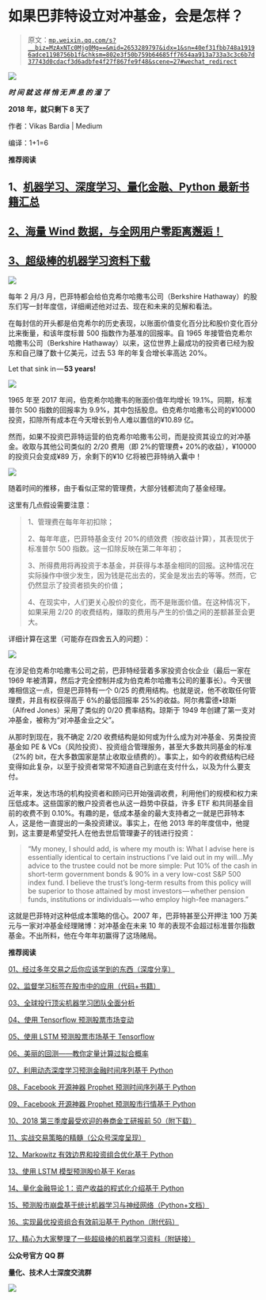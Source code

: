 # 如果巴菲特设立对冲基金，会是怎样？

> 原文：[`mp.weixin.qq.com/s?__biz=MzAxNTc0Mjg0Mg==&mid=2653289797&idx=1&sn=40ef31fbb748a19196adce1198756b1f&chksm=802e3f50b759b64685ff7654aa913a733a3c3c6b7d37743d0cdacf3d6adbfe4f27f867fe9f48&scene=27#wechat_redirect`](http://mp.weixin.qq.com/s?__biz=MzAxNTc0Mjg0Mg==&mid=2653289797&idx=1&sn=40ef31fbb748a19196adce1198756b1f&chksm=802e3f50b759b64685ff7654aa913a733a3c3c6b7d37743d0cdacf3d6adbfe4f27f867fe9f48&scene=27#wechat_redirect)

![](img/7976c8b0ed1c55dc0294e10b5472cc22.png)

***时 间 就 这 样 悄 无 声 息 的 溜 了***

**2018 年，就只剩下 8 天了**

作者：Vikas Bardia | Medium 

编译：1+1=6

**推荐阅读**

## 1、[机器学习、深度学习、量化金融、Python 最新书籍汇总](https://mp.weixin.qq.com/s?__biz=MzAxNTc0Mjg0Mg==&mid=2653289640&idx=1&sn=34e94fcbe99052b8e7381ecc48a36dc0&chksm=802e3ebdb759b7ab897cd329a680715b6f8294e63550ddf0c57b9e1320b2b7d1408c6fdca0c7&token=1883102744&lang=zh_CN&scene=21#wechat_redirect)

## [2、海量 Wind 数据，与全网用户零距离邂逅！](https://mp.weixin.qq.com/s?__biz=MzAxNTc0Mjg0Mg==&mid=2653289623&idx=1&sn=28a3600fd7a72d7be00b066ca0f98244&chksm=802e3e82b759b7943f43a4f6ef4a91e4153fa6b8210de9590235fa8ee66eb9811ce177054dbc&token=1883102744&lang=zh_CN&scene=21#wechat_redirect)

## [3、超级棒的机器学习资料下载](https://mp.weixin.qq.com/s?__biz=MzAxNTc0Mjg0Mg==&mid=2653289615&idx=1&sn=1cdc89afb997d0c580bf0cef296d946c&chksm=802e3e9ab759b78ce9f0cd152a680d4a413d6c8dcb02a7a296f4091993a7e4137e7520394575&token=1883102744&lang=zh_CN&scene=21#wechat_redirect)

![](img/52b61b4f45f2195dfe087398232f1693.png)

每年 2 月/3 月，巴菲特都会给伯克希尔哈撒韦公司（Berkshire Hathaway）的股东们写一封年度信，详细阐述他对过去、现在和未来的见解和看法。

在每封信的开头都是伯克希尔的历史表现，以账面价值变化百分比和股价变化百分比来衡量，和该年度标普 500 指数作为基准的回报率。自 1965 年接管伯克希尔哈撒韦公司（Berkshire Hathaway）以来，这位世界上最成功的投资者已经为股东和自己赚了数十亿美元，过去 53 年的年复合增长率高达 20%。

Let that sink in — **53 years!**

![](img/fbe6f818f34be541b8bf79d2eb47b127.png)

1965 年至 2017 年间，伯克希尔哈撒韦的账面价值年均增长 19.1%。同期，标准普尔 500 指数的回报率为 9.9%，其中包括股息。伯克希尔哈撒韦公司的¥10000 投资，扣除所有成本在今天增长到令人难以置信的¥10.89 亿。

然而，如果不投资巴菲特运营的伯克希尔哈撒韦公司，而是投资其设立的对冲基金。收取与其他公司类似的 2/20 费用（即 2%的管理费+ 20%的收益），¥10000 的投资只会变成¥89 万，余剩下的¥10 亿将被巴菲特纳入囊中！

![](img/c65879744911a8c81ad1fff5ef5a40ba.png)

随着时间的推移，由于看似正常的管理费，大部分钱都流向了基金经理。

这里有几点假设需要注意：

> 1、管理费在每年年初扣除；
> 
> 2、每年年底，巴菲特基金支付 20%的绩效费（按收益计算），其表现优于标准普尔 500 指数。这一扣除反映在第二年年初；
> 
> 3、所得费用将再投资于本基金，并获得与本基金相同的回报。这种情况在实际操作中很少发生，因为钱是花出去的，奖金是发出去的等等。然而，它仍然显示了投资者损失的价值；
> 
> 4、在现实中，人们更关心股价的变化，而不是账面价值。在这种情况下，如果采用 2/20 的收费结构，赚取的费用与产生的价值之间的差额甚至会更大。

详细计算在这里（可能存在四舍五入的问题）：

![](img/4016441d0bb1b41cae7921c778e1fbb8.png)

在涉足伯克希尔哈撒韦公司之前，巴菲特经营着多家投资合伙企业（最后一家在 1969 年被清算，然后才完全控制并成为伯克希尔哈撒韦公司的董事长）。今天很难相信这一点，但是巴菲特有一个 0/25 的费用结构。也就是说，他不收取任何管理费，并且有权获得高于 6%的最低回报率 25%的收益。阿尔弗雷德•琼斯（Alfred Jones）采用了类似的 0/20 费率结构。琼斯于 1949 年创建了第一支对冲基金，被称为“对冲基金业之父”。

从那时到现在，我不确定 2/20 收费结构是如何或为什么成为对冲基金、另类投资基金如 PE & VCs（风险投资）、投资组合管理服务，甚至大多数共同基金的标准（2%的 bit，在大多数国家是禁止收取业绩费的）。事实上，如今的收费结构已经变得如此复杂，以至于投资者常常不知道自己到底在支付什么，以及为什么要支付。

近年来，发达市场的机构投资者和顾问已开始强调收费，利用他们的规模和权力来压低成本。这些国家的散户投资者也从这一趋势中获益，许多 ETF 和共同基金目前的收费不到 0.10%。有趣的是，低成本基金的最大支持者之一就是巴菲特本人，这是他一直提出的一条投资建议。事实上，在他 2013 年的年度信中，他提到，这主要是希望受托人在他去世后管理妻子的钱进行投资：

> “My money, I should add, is where my mouth is: What I advise here is essentially identical to certain instructions I’ve laid out in my will…My advice to the trustee could not be more simple: Put 10% of the cash in short-term government bonds & 90% in a very low-cost S&P 500 index fund. I believe the trust’s long-term results from this policy will be superior to those attained by most investors — whether pension funds, institutions or individuals — who employ high-fee managers.”

这就是巴菲特对这种低成本策略的信心。2007 年，巴菲特甚至公开押注 100 万美元与一家对冲基金经理赌博：对冲基金在未来 10 年的表现不会超过标准普尔指数基金。不出所料，他在今年年初赢得了这场赌局。

**推荐阅读**

[01、经过多年交易之后你应该学到的东西（深度分享）](https://mp.weixin.qq.com/s?__biz=MzAxNTc0Mjg0Mg==&mid=2653289074&idx=1&sn=e859d363eef9249236244466a1af41b6&chksm=802e3867b759b1717f77e07a51ee5671e8115130c66562577280ba1243cba08218add04f1f00&token=449379994&lang=zh_CN&scene=21#wechat_redirect)

[02、监督学习标签在股市中的应用（代码+书籍）](https://mp.weixin.qq.com/s?__biz=MzAxNTc0Mjg0Mg==&mid=2653289050&idx=1&sn=60043a5c95b877dd329a5fd150ddacc4&chksm=802e384fb759b1598e500087374772059aa21b31ae104b3dca04331cf4b63a233c5e04c1945a&token=449379994&lang=zh_CN&scene=21#wechat_redirect)

[03、全球投行顶尖机器学习团队全面分析](https://mp.weixin.qq.com/s?__biz=MzAxNTc0Mjg0Mg==&mid=2653289018&idx=1&sn=8c411f676c2c0d92b0dd218f041bee4b&chksm=802e382fb759b139ffebf633ac14cdd0f21938e4613fe632d5d9231dab3d2aca95a11628378a&token=449379994&lang=zh_CN&scene=21#wechat_redirect)

[04、使用 Tensorflow 预测股票市场变动](https://mp.weixin.qq.com/s?__biz=MzAxNTc0Mjg0Mg==&mid=2653289014&idx=1&sn=3762d405e332c599a21b48a7dc4df587&chksm=802e3823b759b135928d55044c2729aea9690f86752b680eb973d1a376dc53cfa18287d0060b&token=449379994&lang=zh_CN&scene=21#wechat_redirect)

[05、使用 LSTM 预测股票市场基于 Tensorflow](https://mp.weixin.qq.com/s?__biz=MzAxNTc0Mjg0Mg==&mid=2653289238&idx=1&sn=3144f5792f84455dd53c27a78e8a316c&chksm=802e3903b759b015da88acde4fcbc8547ab3e6acbb5a0897404bbefe1d8a414265d5d5766ee4&token=2020206794&lang=zh_CN&scene=21#wechat_redirect)

[06、美丽的回测——教你定量计算过拟合概率](https://mp.weixin.qq.com/s?__biz=MzAxNTc0Mjg0Mg==&mid=2653289314&idx=1&sn=87c5a12b23a875966db7be50d11f09cd&chksm=802e3977b759b061675d1988168c1fec06c602e8583fbcc9b76f87008e0c10b702acc85467a0&token=1972390229&lang=zh_CN&scene=21#wechat_redirect)

[07、利用动态深度学习预测金融时间序列基于 Python](https://mp.weixin.qq.com/s?__biz=MzAxNTc0Mjg0Mg==&mid=2653289347&idx=1&sn=bf5d7899bc4a854d4ba9046fdc6fe0d6&chksm=802e3996b759b080287213840987bb0a0c02e4e1d4d7aae23f10a225a92ef6dd922d8006123d&token=290397496&lang=zh_CN&scene=21#wechat_redirect)

[08、Facebook 开源神器 Prophet 预测时间序列基于 Python](https://mp.weixin.qq.com/s?__biz=MzAxNTc0Mjg0Mg==&mid=2653289394&idx=1&sn=24a836136d730aa268605628e683d629&chksm=802e39a7b759b0b1dcf7aaa560699130a907716b71fc9c45ff0e5d236c5ae8ef80ebdb09dbb6&token=290397496&lang=zh_CN&scene=21#wechat_redirect)

[09、Facebook 开源神器 Prophet 预测股市行情基于 Python](https://mp.weixin.qq.com/s?__biz=MzAxNTc0Mjg0Mg==&mid=2653289437&idx=1&sn=f0dca7da8e69e7ba736992cb3d034ce7&chksm=802e39c8b759b0de5bce401c580623d0729ecca69d13926479d36e19aff8c9c9e8a20265afff&token=290397496&lang=zh_CN&scene=21#wechat_redirect)

[10、2018 第三季度最受欢迎的券商金工研报前 50（附下载）](https://mp.weixin.qq.com/s?__biz=MzAxNTc0Mjg0Mg==&mid=2653289358&idx=1&sn=db6e8ab85b08f6e67790ec0e401e586e&chksm=802e399bb759b08d6eec855f9901ea856d0da68c7425cba62791b8948da6ad761a3d88543dad&token=290397496&lang=zh_CN&scene=21#wechat_redirect)

[11、实战交易策略的精髓（公众号深度呈现）](https://mp.weixin.qq.com/s?__biz=MzAxNTc0Mjg0Mg==&mid=2653289447&idx=1&sn=f2948715bf82569a6556d518e56c1f9e&chksm=802e39f2b759b0e4502d1aaac562b87789573b55c76b3c85897d8c9d88dbf9a0b7ee34d86a4e&token=290397496&lang=zh_CN&scene=21#wechat_redirect)

[12、Markowitz 有效边界和投资组合优化基于 Python](https://mp.weixin.qq.com/s?__biz=MzAxNTc0Mjg0Mg==&mid=2653289478&idx=1&sn=f8e01a641be021993d8ef2d84e94a299&chksm=802e3e13b759b7055cf27a280c672371008a5564c97c658eee89ce8481396a28d254836ff9af&token=290397496&lang=zh_CN&scene=21#wechat_redirect)

[13、使用 LSTM 模型预测股价基于 Keras](https://mp.weixin.qq.com/s?__biz=MzAxNTc0Mjg0Mg==&mid=2653289495&idx=1&sn=c4eeaa2e9f9c10995be9ea0c56d29ba7&chksm=802e3e02b759b7148227675c23c403fb9a543b733e3d27fa237b53840e030bf387a473d83e3c&token=1260956004&lang=zh_CN&scene=21#wechat_redirect)

[14、量化金融导论 1：资产收益的程式化介绍基于 Python](https://mp.weixin.qq.com/s?__biz=MzAxNTc0Mjg0Mg==&mid=2653289507&idx=1&sn=f0ca71aa07531bbbdbd33213f0bab89f&chksm=802e3e36b759b720138b3b17a4dd0e198e054b9de29a038fdd50805f824effa55831111ad026&token=1936245282&lang=zh_CN&scene=21#wechat_redirect)

[15、预测股市崩盘基于统计机器学习与神经网络（Python+文档）](https://mp.weixin.qq.com/s?__biz=MzAxNTc0Mjg0Mg==&mid=2653289533&idx=1&sn=4ef964834e84a9995111bb057b0fc5dd&chksm=802e3e28b759b73e0618eb1262c53aa0601fbf5805525a7c7ff40dc3db62c7704496611bdbf1&token=1950551577&lang=zh_CN&scene=21#wechat_redirect)

[16、实现最优投资组合有效前沿基于 Python（附代码）](https://mp.weixin.qq.com/s?__biz=MzAxNTc0Mjg0Mg==&mid=2653289609&idx=1&sn=c7f0b3e47025862d10bb53b6ab88bcda&chksm=802e3e9cb759b78abf6b8b049c59bf18ccfb2ead7580d1f557d36de2292f59dcbd94dcd41910&token=2085008037&lang=zh_CN&scene=21#wechat_redirect)

[17、精心为大家整理了一些超级棒的机器学习资料（附链接）](https://mp.weixin.qq.com/s?__biz=MzAxNTc0Mjg0Mg==&mid=2653289615&idx=1&sn=1cdc89afb997d0c580bf0cef296d946c&chksm=802e3e9ab759b78ce9f0cd152a680d4a413d6c8dcb02a7a296f4091993a7e4137e7520394575&token=2085008037&lang=zh_CN&scene=21#wechat_redirect)

**公众号官方 QQ 群**

**量化、技术人士深度交流群**

![](img/a06d4d2b0ff5f8977db5181e2f226004.png)
